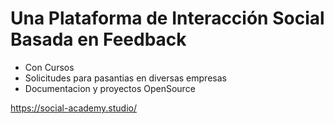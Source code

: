 
# Una Plataforma de Interacción Social Basada en Feedback 

* Con Cursos
* Solicitudes para pasantias en diversas empresas
* Documentacion y proyectos OpenSource

https://social-academy.studio/
